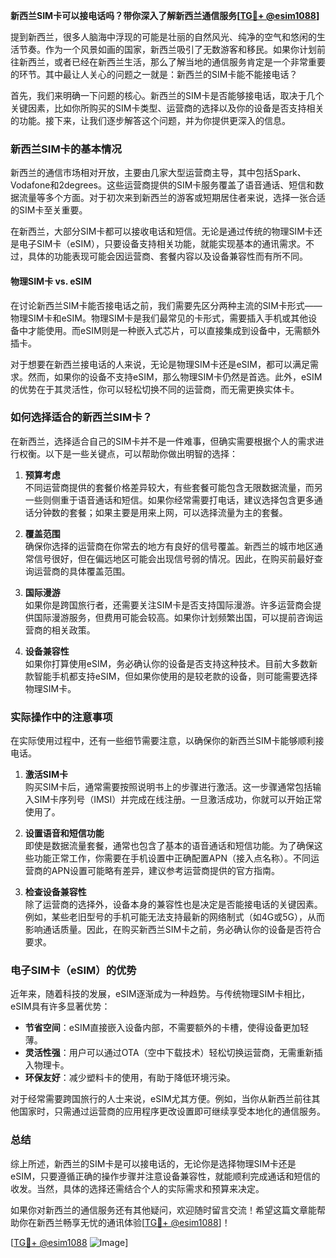 **新西兰SIM卡可以接电话吗？带你深入了解新西兰通信服务[[TG💪+ @esim1088](https://t.me/s/esim1088)]**

提到新西兰，很多人脑海中浮现的可能是壮丽的自然风光、纯净的空气和悠闲的生活节奏。作为一个风景如画的国家，新西兰吸引了无数游客和移民。如果你计划前往新西兰，或者已经在新西兰生活，那么了解当地的通信服务肯定是一个非常重要的环节。其中最让人关心的问题之一就是：新西兰的SIM卡能不能接电话？

首先，我们来明确一下问题的核心。新西兰的SIM卡是否能够接电话，取决于几个关键因素，比如你所购买的SIM卡类型、运营商的选择以及你的设备是否支持相关的功能。接下来，让我们逐步解答这个问题，并为你提供更深入的信息。

### 新西兰SIM卡的基本情况

新西兰的通信市场相对开放，主要由几家大型运营商主导，其中包括Spark、Vodafone和2degrees。这些运营商提供的SIM卡服务覆盖了语音通话、短信和数据流量等多个方面。对于初次来到新西兰的游客或短期居住者来说，选择一张合适的SIM卡至关重要。

在新西兰，大部分SIM卡都可以接收电话和短信。无论是通过传统的物理SIM卡还是电子SIM卡（eSIM），只要设备支持相关功能，就能实现基本的通讯需求。不过，具体的功能表现可能会因运营商、套餐内容以及设备兼容性而有所不同。

#### 物理SIM卡 vs. eSIM

在讨论新西兰SIM卡能否接电话之前，我们需要先区分两种主流的SIM卡形式——物理SIM卡和eSIM。物理SIM卡是我们最常见的卡形式，需要插入手机或其他设备中才能使用。而eSIM则是一种嵌入式芯片，可以直接集成到设备中，无需额外插卡。

对于想要在新西兰接电话的人来说，无论是物理SIM卡还是eSIM，都可以满足需求。然而，如果你的设备不支持eSIM，那么物理SIM卡仍然是首选。此外，eSIM的优势在于其灵活性，你可以轻松切换不同的运营商，而无需更换实体卡。

### 如何选择适合的新西兰SIM卡？

在新西兰，选择适合自己的SIM卡并不是一件难事，但确实需要根据个人的需求进行权衡。以下是一些关键点，可以帮助你做出明智的选择：

1. **预算考虑**  
   不同运营商提供的套餐价格差异较大，有些套餐可能包含无限数据流量，而另一些则侧重于语音通话和短信。如果你经常需要打电话，建议选择包含更多通话分钟数的套餐；如果主要是用来上网，可以选择流量为主的套餐。

2. **覆盖范围**  
   确保你选择的运营商在你常去的地方有良好的信号覆盖。新西兰的城市地区通常信号很好，但在偏远地区可能会出现信号弱的情况。因此，在购买前最好查询运营商的具体覆盖范围。

3. **国际漫游**  
   如果你是跨国旅行者，还需要关注SIM卡是否支持国际漫游。许多运营商会提供国际漫游服务，但费用可能会较高。如果你计划频繁出国，可以提前咨询运营商的相关政策。

4. **设备兼容性**  
   如果你打算使用eSIM，务必确认你的设备是否支持这种技术。目前大多数新款智能手机都支持eSIM，但如果你使用的是较老款的设备，则可能需要选择物理SIM卡。

### 实际操作中的注意事项

在实际使用过程中，还有一些细节需要注意，以确保你的新西兰SIM卡能够顺利接电话。

1. **激活SIM卡**  
   购买SIM卡后，通常需要按照说明书上的步骤进行激活。这一步骤通常包括输入SIM卡序列号（IMSI）并完成在线注册。一旦激活成功，你就可以开始正常使用了。

2. **设置语音和短信功能**  
   即使是数据流量套餐，通常也包含了基本的语音通话和短信功能。为了确保这些功能正常工作，你需要在手机设置中正确配置APN（接入点名称）。不同运营商的APN设置可能略有差异，建议参考运营商提供的官方指南。

3. **检查设备兼容性**  
   除了运营商的选择外，设备本身的兼容性也是决定是否能接电话的关键因素。例如，某些老旧型号的手机可能无法支持最新的网络制式（如4G或5G），从而影响通话质量。因此，在购买新西兰SIM卡之前，务必确认你的设备是否符合要求。

### 电子SIM卡（eSIM）的优势

近年来，随着科技的发展，eSIM逐渐成为一种趋势。与传统物理SIM卡相比，eSIM具有许多显著优势：

- **节省空间**：eSIM直接嵌入设备内部，不需要额外的卡槽，使得设备更加轻薄。
- **灵活性强**：用户可以通过OTA（空中下载技术）轻松切换运营商，无需重新插入物理卡。
- **环保友好**：减少塑料卡的使用，有助于降低环境污染。

对于经常需要跨国旅行的人士来说，eSIM尤其方便。例如，当你从新西兰前往其他国家时，只需通过运营商的应用程序更改设置即可继续享受本地化的通信服务。

### 总结

综上所述，新西兰的SIM卡是可以接电话的，无论你是选择物理SIM卡还是eSIM，只要遵循正确的操作步骤并注意设备兼容性，就能顺利完成通话和短信的收发。当然，具体的选择还需结合个人的实际需求和预算来决定。

如果你对新西兰的通信服务还有其他疑问，欢迎随时留言交流！希望这篇文章能帮助你在新西兰畅享无忧的通讯体验[[TG💪+ @esim1088](https://t.me/s/esim1088)]！

[[TG💪+ @esim1088](https://t.me/s/esim1088) ![Image](https://i.postimg.cc/4NQfJmqS/Snipaste-2025-05-13-00-14-12.png)]